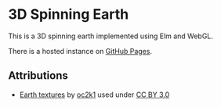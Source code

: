 # 3D Spinning Earth

This is a 3D spinning earth implemented using Elm and WebGL.

There is a hosted instance on
[GitHub Pages](https://hrzhuang.github.io/elm-earth/).

## Attributions

* [Earth textures](https://www.humus.name/index.php?page=Textures&ID=19) by
  [oc2k1](http://lumina.sourceforge.net/) used under
  [CC BY 3.0](http://creativecommons.org/licenses/by/3.0/)
